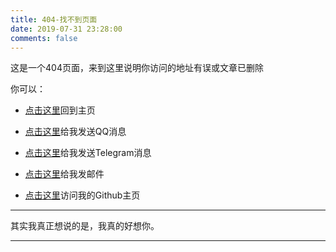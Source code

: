 ```yaml
---
title: 404-找不到页面
date: 2019-07-31 23:28:00
comments: false
---
```


这是一个404页面，来到这里说明你访问的地址有误或文章已删除


你可以：

- [点击这里](https://lihengdong.com)回到主页

  

- [点击这里](http://wpa.qq.com/msgrd?v=3&uin=1223981419&site=qq&menu=yes "1223981419")给我发送QQ消息

  

- [点击这里](https://t.me/F7ionsy "@F7ionsy")给我发送Telegram消息

  

- [点击这里](mailto:admin@lihengdong.com "admin@lihengdong.com")给我发邮件

  

- [点击这里](https://github.com/F7ionsy "Github")访问我的Github主页

------



其实我真正想说的是，我真的好想你。

------


